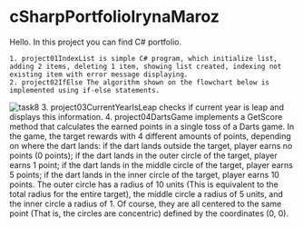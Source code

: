 # cSharpPortfolioIrynaMaroz
Hello. In this project you can find C# portfolio.

    1. project01IndexList is simple C# program, which initialize list, adding 2 items, deleting 1 item, showing list created, indexing not existing item with error message displaying.
    2. project02IfElse The algorithm shown on the flowchart below is implemented using if-else statements.

![task8](https://github.com/MarozIryna/cSharpPortfolioIrynaMaroz/assets/149661028/eed85ede-a739-4ada-873d-7038c9801356)
    3. project03CurrentYearIsLeap checks if current year is leap and displays this information.
    4. project04DartsGame implements a GetScore method that calculates the earned points in a single toss of a Darts game. In the game, the target rewards with 4 different amounts of points, depending on where the dart lands:
    if the dart lands outside the target, player earns no points (0 points);
    if the dart lands in the outer circle of the target, player earns 1 point;
    if the dart lands in the middle circle of the target, player earns 5 points;
    if the dart lands in the inner circle of the target, player earns 10 points.
The outer circle has a radius of 10 units (This is equivalent to the total radius for the entire target), the middle circle a radius of 5 units, and the inner circle a radius of 1. Of course, they are all centered to the same point (That is, the circles are concentric) defined by the coordinates (0, 0).
